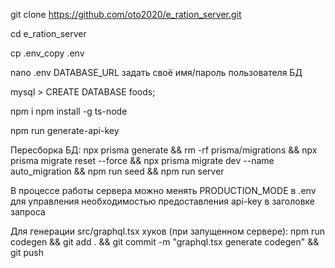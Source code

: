 git clone https://github.com/oto2020/e_ration_server.git

cd e_ration_server

cp .env_copy .env

nano .env
DATABASE_URL задать своё имя/пароль пользователя БД

mysql > CREATE DATABASE foods;

npm i
npm install -g ts-node

npm run generate-api-key

Пересборка БД:
npx prisma generate && rm -rf prisma/migrations && npx prisma migrate reset --force && npx prisma migrate dev --name auto_migration && npm run seed && npm run server


В процессе работы сервера можно менять PRODUCTION_MODE в .env для управления необходимостью предоставления api-key в заголовке запроса

Для генерации src/graphql.tsx хуков (при запущенном сервере):
npm run codegen && git add . && git commit -m "graphql.tsx generate codegen" && git push


